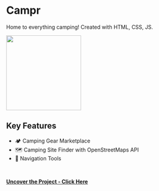 # Campr
Home to everything camping! Created with HTML, CSS, JS. 
<br>

<img src="img/campr.png" height="200">
<br>

## Key Features

* 🏕️ Camping Gear Marketplace
* 🗺️ Camping Site Finder with OpenStreetMaps API
* 🧭 Navigation Tools
<br>

**[<i class="fa-solid fa-up-right-from-square"></i> Uncover the Project - Click Here](https://github.com/shivk-1/Campr)**
